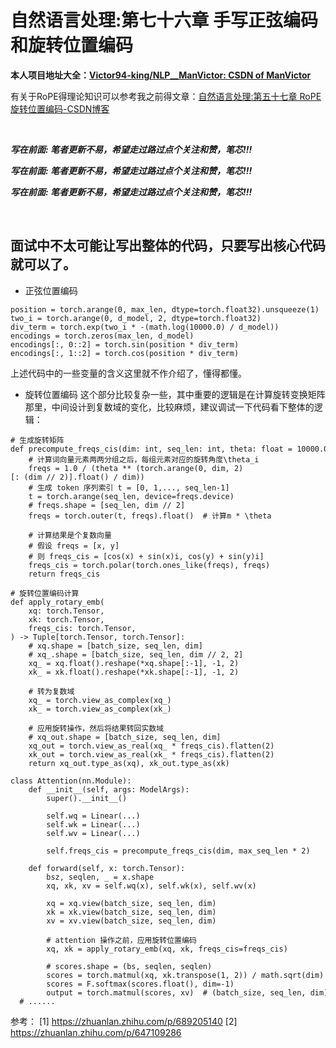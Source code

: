 # 自然语言处理:第七十六章 手写正弦编码和旋转位置编码

**本人项目地址大全：[Victor94-king/NLP__ManVictor: CSDN of ManVictor](https://github.com/Victor94-king/NLP__ManVictor)**

有关于RoPE得理论知识可以参考我之前得文章：[自然语言处理:第五十七章 RoPE旋转位置编码-CSDN博客](https://blog.csdn.net/victor_manches/article/details/143126905?ops_request_misc=%257B%2522request%255Fid%2522%253A%2522c885f1d636f0740a6850f645d39b8ccc%2522%252C%2522scm%2522%253A%252220140713.130102334.pc%255Fblog.%2522%257D&request_id=c885f1d636f0740a6850f645d39b8ccc&biz_id=0&utm_medium=distribute.pc_search_result.none-task-blog-2~blog~first_rank_ecpm_v1~rank_v31_ecpm-1-143126905-null-null.nonecase&utm_term=rope&spm=1018.2226.3001.4450)

<br />

***写在前面: 笔者更新不易，希望走过路过点个关注和赞，笔芯!!!***

***写在前面: 笔者更新不易，希望走过路过点个关注和赞，笔芯!!!***

***写在前面: 笔者更新不易，希望走过路过点个关注和赞，笔芯!!!***

<br />


## 面试中不太可能让写出整体的代码，只要写出核心代码就可以了。

* 正弦位置编码

```
position = torch.arange(0, max_len, dtype=torch.float32).unsqueeze(1)
two_i = torch.arange(0, d_model, 2, dtype=torch.float32)
div_term = torch.exp(two_i * -(math.log(10000.0) / d_model))
encodings = torch.zeros(max_len, d_model)
encodings[:, 0::2] = torch.sin(position * div_term)
encodings[:, 1::2] = torch.cos(position * div_term)
```

上述代码中的一些变量的含义这里就不作介绍了，懂得都懂。

* 旋转位置编码
  这个部分比较复杂一些，其中重要的逻辑是在计算旋转变换矩阵那里，中间设计到复数域的变化，比较麻烦，建议调试一下代码看下整体的逻辑：

```
# 生成旋转矩阵
def precompute_freqs_cis(dim: int, seq_len: int, theta: float = 10000.0):
    # 计算词向量元素两两分组之后，每组元素对应的旋转角度\theta_i
    freqs = 1.0 / (theta ** (torch.arange(0, dim, 2)[: (dim // 2)].float() / dim))
    # 生成 token 序列索引 t = [0, 1,..., seq_len-1]
    t = torch.arange(seq_len, device=freqs.device)
    # freqs.shape = [seq_len, dim // 2] 
    freqs = torch.outer(t, freqs).float()  # 计算m * \theta

    # 计算结果是个复数向量
    # 假设 freqs = [x, y]
    # 则 freqs_cis = [cos(x) + sin(x)i, cos(y) + sin(y)i]
    freqs_cis = torch.polar(torch.ones_like(freqs), freqs) 
    return freqs_cis

# 旋转位置编码计算
def apply_rotary_emb(
    xq: torch.Tensor,
    xk: torch.Tensor,
    freqs_cis: torch.Tensor,
) -> Tuple[torch.Tensor, torch.Tensor]:
    # xq.shape = [batch_size, seq_len, dim]
    # xq_.shape = [batch_size, seq_len, dim // 2, 2]
    xq_ = xq.float().reshape(*xq.shape[:-1], -1, 2)
    xk_ = xk.float().reshape(*xk.shape[:-1], -1, 2)
    
    # 转为复数域
    xq_ = torch.view_as_complex(xq_)
    xk_ = torch.view_as_complex(xk_)
    
    # 应用旋转操作，然后将结果转回实数域
    # xq_out.shape = [batch_size, seq_len, dim]
    xq_out = torch.view_as_real(xq_ * freqs_cis).flatten(2)
    xk_out = torch.view_as_real(xk_ * freqs_cis).flatten(2)
    return xq_out.type_as(xq), xk_out.type_as(xk)

class Attention(nn.Module):
    def __init__(self, args: ModelArgs):
        super().__init__()

        self.wq = Linear(...)
        self.wk = Linear(...)
        self.wv = Linear(...)
        
        self.freqs_cis = precompute_freqs_cis(dim, max_seq_len * 2)

    def forward(self, x: torch.Tensor):
        bsz, seqlen, _ = x.shape
        xq, xk, xv = self.wq(x), self.wk(x), self.wv(x)

        xq = xq.view(batch_size, seq_len, dim)
        xk = xk.view(batch_size, seq_len, dim)
        xv = xv.view(batch_size, seq_len, dim)

        # attention 操作之前，应用旋转位置编码
        xq, xk = apply_rotary_emb(xq, xk, freqs_cis=freqs_cis)
        
        # scores.shape = (bs, seqlen, seqlen)
        scores = torch.matmul(xq, xk.transpose(1, 2)) / math.sqrt(dim)
        scores = F.softmax(scores.float(), dim=-1)
        output = torch.matmul(scores, xv)  # (batch_size, seq_len, dim)
  # ......
```

参考：
[1] https://zhuanlan.zhihu.com/p/689205140
[2] https://zhuanlan.zhihu.com/p/647109286
